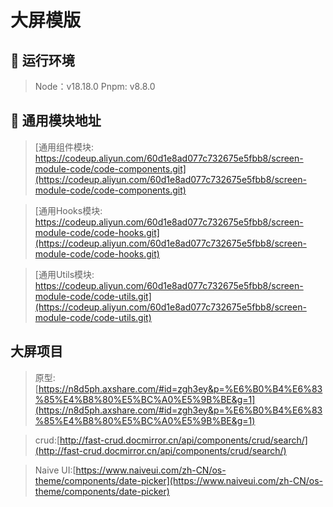# 大屏模版


## 🎯 运行环境
>
> Node：v18.18.0
> Pnpm: v8.8.0


## 🎯 通用模块地址

> [通用组件模块: https://codeup.aliyun.com/60d1e8ad077c732675e5fbb8/screen-module-code/code-components.git](https://codeup.aliyun.com/60d1e8ad077c732675e5fbb8/screen-module-code/code-components.git)

> [通用Hooks模块: https://codeup.aliyun.com/60d1e8ad077c732675e5fbb8/screen-module-code/code-hooks.git](https://codeup.aliyun.com/60d1e8ad077c732675e5fbb8/screen-module-code/code-hooks.git)

> [通用Utils模块: https://codeup.aliyun.com/60d1e8ad077c732675e5fbb8/screen-module-code/code-utils.git](https://codeup.aliyun.com/60d1e8ad077c732675e5fbb8/screen-module-code/code-utils.git)



## 大屏项目
> 原型:[https://n8d5ph.axshare.com/#id=zgh3ey&p=%E6%B0%B4%E6%83%85%E4%B8%80%E5%BC%A0%E5%9B%BE&g=1](https://n8d5ph.axshare.com/#id=zgh3ey&p=%E6%B0%B4%E6%83%85%E4%B8%80%E5%BC%A0%E5%9B%BE&g=1)

> crud:[http://fast-crud.docmirror.cn/api/components/crud/search/](http://fast-crud.docmirror.cn/api/components/crud/search/)

> Naive UI:[https://www.naiveui.com/zh-CN/os-theme/components/date-picker](https://www.naiveui.com/zh-CN/os-theme/components/date-picker)